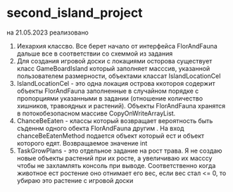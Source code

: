 # second_island_project

на 21.05.2023 реализовано

1. Иехархия классво. Все берет начало от интерфейса FlorAndFauna дальше все в соответствии со схеммой из задания
2. Для создания игровой доски с локациями осторова существует класс  GameBoardIsland который заполняет масссив,
указанной пользователем размерности, объектами классат IslandLocationCel
3. IslandLocationCel - это одна локация острова ккотороя содержит объекты FlorAndFauna заполненные в случайном порядке 
с пропорциями указанными в задании (отношение количество хишников, травоядных и растений). Объекты FlorAndFauna
хранятся в потокобезопасном массиве CopyOnWriteArrayList.
4. ChanceBeEaten - классы который возвращает вероятность быть съденнм одного обекта FlorAndFauna другим . На вход chanceBeEatenMethod подается 
объект который ест и объект которого едят. Возвращаемое значение int
5. TaskGrowPlans - это отдельное задание на рост трава. Я не создаю новые объекты растений при их росте, а увеличиваю их масссу 
чтобы не захламлять консоль при выводе. Соответственно когда животное ест ростение оно отнимает его вес, если вес стал  <= 0, то
убираю это растение с игровой доски